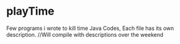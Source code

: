 # playTime
Few programs i wrote to kill time
Java Codes, Each file has its own description. //Will compile with descriptions over the weekend
